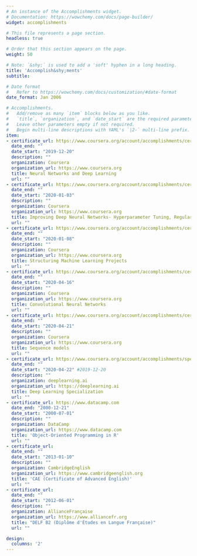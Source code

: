 ```yaml
---
# An instance of the Accomplishments widget.
# Documentation: https://wowchemy.com/docs/page-builder/
widget: accomplishments

# This file represents a page section.
headless: true

# Order that this section appears on the page.
weight: 50

# Note: `&shy;` is used to add a 'soft' hyphen in a long heading.
title: 'Accomplish&shy;ments'
subtitle:

# Date format
#   Refer to https://wowchemy.com/docs/customization/#date-format
date_format: Jan 2006

# Accomplishments.
#   Add/remove as many `item` blocks below as you like.
#   `title`, `organization`, and `date_start` are the required parameters.
#   Leave other parameters empty if not required.
#   Begin multi-line descriptions with YAML's `|2-` multi-line prefix.
item:
- certificate_url: https://www.coursera.org/account/accomplishments/certificate/ZYDU2CJ5RDKZ
  date_end: ""
  date_start: "2019-12-20"
  description: ""
  organization: Coursera
  organization_url: https://www.coursera.org
  title: Neural Networks and Deep Learning
  url: ""
- certificate_url: https://www.coursera.org/account/accomplishments/certificate/4YQT4XF4GLPU
  date_end: ""
  date_start: "2020-01-03"
  description: ""
  organization: Coursera
  organization_url: https://www.coursera.org
  title: Improving Deep Neural Networks- Hyperparameter Tuning, Regularization and Optimization
  url: ""
- certificate_url: https://www.coursera.org/account/accomplishments/certificate/Z2CD5VGQU3PL
  date_end: ""
  date_start: "2020-01-08"
  description: ""
  organization: Coursera
  organization_url: https://www.coursera.org
  title: Structuring Machine Learning Projects
  url: ""
- certificate_url: https://www.coursera.org/account/accomplishments/certificate/6F9MWJSHSS4T
  date_end: ""
  date_start: "2020-04-16"
  description: ""
  organization: Coursera
  organization_url: https://www.coursera.org
  title: Convolutional Neural Networks
  url: ""
- certificate_url: https://www.coursera.org/account/accomplishments/certificate/DUV57R4KLTVU
  date_end: ""
  date_start: "2020-04-21"
  description: ""
  organization: Coursera
  organization_url: https://www.coursera.org
  title: Sequence models
  url: ""
- certificate_url: https://www.coursera.org/account/accomplishments/specialization/certificate/HPCMXG77AGQ9
  date_end: ""
  date_start: "2020-04-22" #2019-12-20
  description: ""
  organization: deeplearning.ai
  organization_url: https://deeplearning.ai
  title: Deep Learning Specialization
  url: ""
- certificate_url: https://www.datacamp.com
  date_end: "2000-12-21"
  date_start: "2000-07-01"
  description: ""
  organization: DataCamp
  organization_url: https://www.datacamp.com
  title: 'Object-Oriented Programming in R'
  url: ""
- certificate_url: 
  date_end: ""
  date_start: "2013-01-10"
  description: ""
  organization: CambridgeEnglish
  organization_url: https://www.cambridgeenglish.org
  title: 'CAE (Certificate of Advanced English)'
  url: ""
- certificate_url: 
  date_end: ""
  date_start: "2012-06-01"
  description: ""
  organization: AllianceFrançaise
  organization_url: https://www.alliancefr.org
  title: "DELF B2 (Diplôme d'Études en Langue Française)"
  url: ""

design:
  columns: '2' 
---
```

